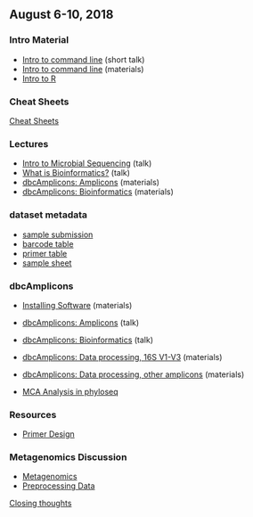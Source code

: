 ## August 6-10, 2018

### Intro Material
* [Intro to command line](intro2CLI/intro2CLI.pdf) (short talk)
* [Intro to command line](intro2CLI/command-line-intro.md) (materials)
* [Intro to R]()

### Cheat Sheets
[Cheat Sheets](cheatSheetIndex.md)

### Lectures
* [Intro to Microbial Sequencing](Intro2MCSequencing.pdf) (talk)
* [What is Bioinformatics?](What_is_Bioinformatics.pdf) (talk)
* [dbcAmplicons: Amplicons](dbcAmplicons_Amplicons.pdf) (materials)
* [dbcAmplicons: Bioinformatics](dbcAmplicons_Bioinformatics.pdf) (materials)

### dataset metadata
* [sample submission](metadata/slashpilesamplesheet.xlsx)
* [barcode table](metadata/dbcBarcodeLookupTable.txt)
* [primer table](metadata/PrimerTable.txt)
* [sample sheet](metadata/workshopSamplesheet.txt)

### dbcAmplicons
* [Installing Software](dbcAmplicons/dbcAmplicons_installing_software.md) (materials)
* [dbcAmplicons: Amplicons](dbcAmplicons/dbcAmplicons_Amplicons.pdf) (talk)
* [dbcAmplicons: Bioinformatics](dbcAmplicons/dbcAmplicons_Bioinformatics.pdf) (talk)
* [dbcAmplicons: Data processing, 16S V1-V3](dbcAmplicons/dbcAmplicons_commands.md) (materials)
* [dbcAmplicons: Data processing, other amplicons](dbcAmplicons/dbcAmplicons_commands_all_amplicons.md) (materials)


* [MCA Analysis in phyloseq](MCA_Workshop_R/phyloseq.md)

### Resources
* [Primer Design](metadata/Illumina-workshop-Primers-worksheet.xls)

### Metagenomics Discussion
* [Metagenomics](metagenomics.pdf)
* [Preprocessing Data](Preprocessing.pdf)

[Closing thoughts](Closing_Thoughts.pdf)
